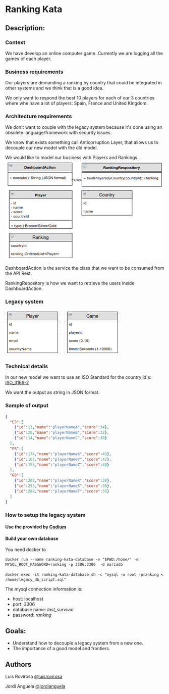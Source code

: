 # Ranking Kata

## Description:
### Context
We have develop an online computer game. Currently we are logging all the games of each player.

### Business requirements
Our players are demanding a ranking by country that could be integrated in other systems and we think that is a good idea.

We only want to respond the best 10 players for each of our 3 countries where whe have a lot of players: Spain, France and United Kingdom.

### Architecture requirements
We don't want to couple with the legacy system because it's done using an obsolete language/framework with security issues.

We know that exists something call Anticorruption Layer, that allows us to decouple our new model with the old model. 

We would like to model our business with Players and Rankings.
![New information system](./doc/newModel.png)

DashboardAction is the service the class that we want to be consumed from the API Rest.

RankingRepository is how we want to retrieve the users inside DashboardAction.

### Legacy system
![Old information system](./doc/oldModel.png)

### Technical details
In our new model we want to use an ISO Standard for the country id's: [ISO_3166-2](https://en.wikipedia.org/wiki/ISO_3166-2)

We want the output as string in JSON format.

### Sample of output

```json
{
  "ES":[
    {"id":11,"name":"playerNameA","score":34},
    {"id":20,"name":"playerNameB","score":32},
    {"id":14,"name":"playerNameC","score":30}
  ],
  "FR":[
    {"id":174,"name":"playerNameX","score":43},
    {"id":167,"name":"playerNameY","score":42},
    {"id":155,"name":"playerNameZ","score":40}
  ],
  "GB":[
    {"id":202,"name":"playerNameR","score":38},
    {"id":253,"name":"playerNameS","score":36},
    {"id":288,"name":"playerNameT","score":35}
  ]
}
```

### How to setup the legacy system

#### Use the provided by [Codium](https://www.codium.team)

#### Build your own database

You need docker to 

    docker run --name ranking-kata-database -v "$PWD:/home/" -e MYSQL_ROOT_PASSWORD=ranking -p 3306:3306  -d mariadb

    docker exec -it ranking-kata-database sh -c "mysql -u root -pranking < /home/legacy_db_script.sql"

The mysql connection information is:
- host: localhost
- port: 3306
- database name: *last_survival*
- password: *ranking*


## Goals:
- Understand how to decouple a legacy system from a new one.
- The importance of a good model and frontiers.

## Authors
Luis Rovirosa [@luisrovirosa](https://www.twitter.com/luisrovirosa)

Jordi Anguela [@jordianguela](https://www.twitter.com/jordianguela)
